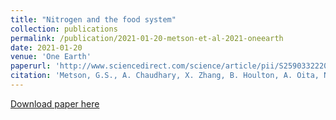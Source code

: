 ```yaml
---
title: "Nitrogen and the food system"
collection: publications
permalink: /publication/2021-01-20-metson-et-al-2021-oneearth
date: 2021-01-20
venue: 'One Earth'
paperurl: 'http://www.sciencedirect.com/science/article/pii/S2590332220306643'
citation: 'Metson, G.S., A. Chaudhary, X. Zhang, B. Houlton, A. Oita, N. Raghuram, Q. D. Read, L. Bouwman, H. Tian, A. Uwizeye, and A. J. Eagle, 2021. Nitrogen and the food system. One Earth 4, 3-7. DOI:10.1016/j.oneear.2020.12.018'
---
```

[Download paper here](http://www.sciencedirect.com/science/article/pii/S2590332220306643)
